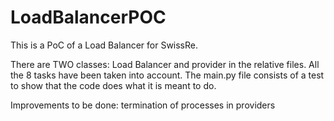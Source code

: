 # LoadBalancerPOC
This is a PoC of a Load Balancer for SwissRe. 

There are TWO classes: Load Balancer and provider in the relative files. 
All the 8 tasks have been taken into account. The main.py file consists of a test to show that the code does what it is meant to do.

Improvements to be done: termination of processes in providers
